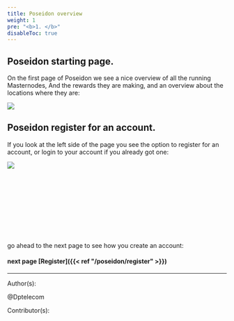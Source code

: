 ```yaml
---
title: Poseidon overview
weight: 1
pre: "<b>1. </b>"
disableToc: true
---
```

## Poseidon starting page.


On the first page of Poseidon we see a nice overview of all the running Masternodes,
And the rewards they are making,
and an overview about the locations where they are:


![](/poseidon/images/Poseidon_overview.jpg)


## Poseidon register for an account.


If you look at the left side of the page you see the option to register for an account,
or login to your account if you already got one:


<img src="/poseidon/images/Poseidon_left.jpg" align="left"><br>
<br>
<br>
<br>
<br>
<br>
<br>
<br>
<br>
<br>  



go ahead to the next page to see how you create an account:


#### next page [Register]({{< ref "/poseidon/register" >}})



---
Author(s):


@Dptelecom


Contributor(s):

